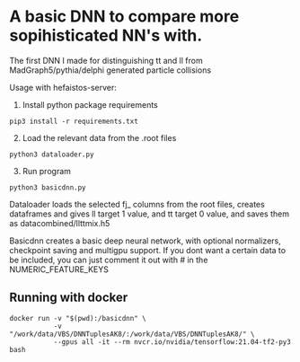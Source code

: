 # A basic DNN to compare more sopihisticated NN's with.
The first DNN I made for distinguishing tt and ll from MadGraph5/pythia/delphi generated particle collisions

Usage with hefaistos-server:
1. Install python package requirements
```
pip3 install -r requirements.txt
```
2. Load the relevant data from the .root files
```
python3 dataloader.py
```
3. Run program
```
python3 basicdnn.py
```


Dataloader loads the selected fj_ columns from the root files, creates dataframes and gives ll target 1 value, and tt target 0 value, and saves them as datacombined/llttmix.h5

Basicdnn creates a basic deep neural network, with optional normalizers, checkpoint saving and multigpu support.
If you dont want a certain data to be included, you can just comment it out with # in the NUMERIC_FEATURE_KEYS

## Running with docker
```
docker run -v "$(pwd):/basicdnn" \
           -v "/work/data/VBS/DNNTuplesAK8/:/work/data/VBS/DNNTuplesAK8/" \
           --gpus all -it --rm nvcr.io/nvidia/tensorflow:21.04-tf2-py3 bash
```
